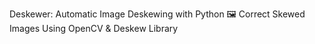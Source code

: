 Deskewer: Automatic Image Deskewing with Python
🖼️ Correct Skewed Images Using OpenCV & Deskew Library
